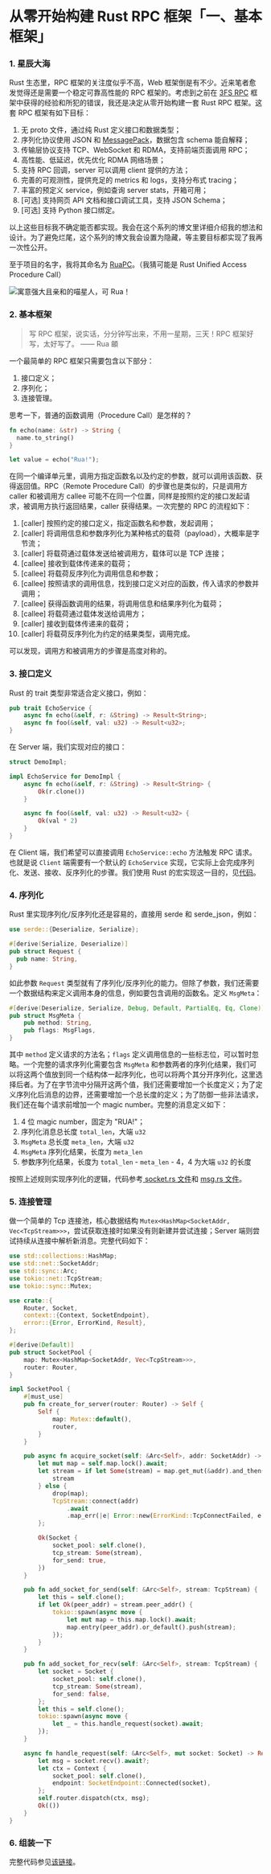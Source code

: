 # 从零开始构建 Rust RPC 框架「一、基本框架」

### 1. 星辰大海

Rust 生态里，RPC 框架的关注度似乎不高，Web 框架倒是有不少。近来笔者愈发觉得还是需要一个稳定可靠高性能的 RPC 框架的。考虑到之前在 [3FS RPC](https://github.com/deepseek-ai/3FS/tree/main/src/common/net) 框架中获得的经验和所犯的错误，我还是决定从零开始构建一套 Rust RPC 框架。这套 RPC 框架有如下目标：

1. 无 proto 文件，通过纯 Rust 定义接口和数据类型；
2. 序列化协议使用 JSON 和 [MessagePack](https://msgpack.org/)，数据包含 schema 能自解释；
3. 传输层协议支持 TCP、WebSocket 和 RDMA，支持前端页面调用 RPC；
4. 高性能、低延迟，优先优化 RDMA 网络场景；
5. 支持 RPC 回调，server 可以调用 client 提供的方法；
6. 完善的可观测性，提供充足的 metrics 和 logs，支持分布式 tracing；
7. 丰富的预定义 service，例如查询 server stats，开箱可用；
8. [可选] 支持网页 API 文档和接口调试工具，支持 JSON Schema；
9. [可选] 支持 Python 接口绑定。

以上这些目标我不确定能否都实现。我会在这个系列的博文里详细介绍我的想法和设计。为了避免烂尾，这个系列的博文我会设置为隐藏，等主要目标都实现了我再一次性公开。

至于项目的名字，我将其命名为 [RuaPC](https://github.com/SF-Zhou/ruapc)。（我猜可能是 Rust Unified Access Procedure Call）

![寓意强大且亲和的喵星人，可 Rua！](../images/9b771e4d3ee9b4d72f951e86b21a19ba.png)

### 2. 基本框架

> 写 RPC 框架，说实话，分分钟写出来，不用一星期，三天！RPC 框架好写，太好写了。 —— Rua 頔

一个最简单的 RPC 框架只需要包含以下部分：

1. 接口定义；
2. 序列化；
3. 连接管理。

思考一下，普通的函数调用（Procedure Call）是怎样的？

```rust
fn echo(name: &str) -> String {
  name.to_string()
}

let value = echo("Rua!");
```

在同一个编译单元里，调用方指定函数名以及约定的参数，就可以调用该函数、获得返回值。RPC（Remote Procedure Call）的步骤也是类似的，只是调用方 caller 和被调用方 callee 可能不在同一个位置，同样是按照约定的接口发起请求，被调用方执行返回结果，caller 获得结果。一次完整的 RPC 的流程如下：

1. [caller] 按照约定的接口定义，指定函数名和参数，发起调用；
2. [caller] 将调用信息和参数序列化为某种格式的载荷（payload），大概率是字节流；
3. [caller] 将载荷通过载体发送给被调用方，载体可以是 TCP 连接；
4. [callee] 接收到载体传递来的载荷；
5. [callee] 将载荷反序列化为调用信息和参数；
6. [callee] 按照请求的调用信息，找到接口定义对应的函数，传入请求的参数并调用；
7. [callee] 获得函数调用的结果，将调用信息和结果序列化为载荷；
8. [callee] 将载荷通过载体发送给调用方；
9. [caller] 接收到载体传递来的载荷；
10. [caller] 将载荷反序列化为约定的结果类型，调用完成。

可以发现，调用方和被调用方的步骤是高度对称的。

### 3. 接口定义

Rust 的 trait 类型非常适合定义接口，例如：

```rust
pub trait EchoService {
    async fn echo(&self, r: &String) -> Result<String>;
    async fn foo(&self, val: u32) -> Result<u32>;
}
```

在 Server 端，我们实现对应的接口：

```rust
struct DemoImpl;

impl EchoService for DemoImpl {
    async fn echo(&self, r: &String) -> Result<String> {
        Ok(r.clone())
    }

    async fn foo(&self, val: u32) -> Result<u32> {
        Ok(val * 2)
    }
}
```

在 Client 端，我们希望可以直接调用 `EchoService::echo` 方法触发 RPC 请求。也就是说 `Client` 端需要有一个默认的 `EchoService` 实现，它实际上会完成序列化、发送、接收、反序列化的步骤。我们使用 Rust 的宏实现这一目的，见[代码](https://github.com/SF-Zhou/ruapc/blob/b64248314de3eacfcbf2d6ab1f3ec5f7ad6a3edf/ruapc-macro/src/lib.rs)。

### 4. 序列化

Rust 里实现序列化/反序列化还是容易的，直接用 serde 和 serde_json，例如：

```rust
use serde::{Deserialize, Serialize};

#[derive(Serialize, Deserialize)]
pub struct Request {
  pub name: String,
}
```

如此参数 `Request` 类型就有了序列化/反序列化的能力。但除了参数，我们还需要一个数据结构来定义调用本身的信息，例如要包含调用的函数名。定义 `MsgMeta`：

```rust
#[derive(Deserialize, Serialize, Debug, Default, PartialEq, Eq, Clone)]
pub struct MsgMeta {
    pub method: String,
    pub flags: MsgFlags,
}
```

其中 `method` 定义请求的方法名；`flags` 定义调用信息的一些标志位，可以暂时忽略。一个完整的请求序列化需要包含 `MsgMeta` 和参数两者的序列化结果，我们可以将这两个值放到同一个结构体一起序列化，也可以将两个其分开序列化，这里选择后者。为了在字节流中分隔开这两个值，我们还需要增加一个长度定义；为了定义序列化后消息的边界，还需要增加一个总长度的定义；为了防御一些非法请求，我们还在每个请求前增加一个 magic number。完整的消息定义如下：

1. 4 位 magic number，固定为 "RUA!"；
2. 序列化消息总长度 `total_len`，大端 `u32`
3. `MsgMeta` 总长度 `meta_len`，大端 `u32`
4. `MsgMeta` 序列化结果，长度为 `meta_len`
5. 参数序列化结果，长度为 `total_len` - `meta_len` - 4，4 为大端 `u32` 的长度

按照上述规则实现序列化的逻辑，代码参考[ socket.rs 文件](https://github.com/SF-Zhou/ruapc/blob/b64248314de3eacfcbf2d6ab1f3ec5f7ad6a3edf/ruapc/src/socket.rs#L26-L105)和 [msg.rs 文件](https://github.com/SF-Zhou/ruapc/blob/b64248314de3eacfcbf2d6ab1f3ec5f7ad6a3edf/ruapc/src/msg.rs#L40-L69)。

### 5. 连接管理

做一个简单的 Tcp 连接池，核心数据结构 `Mutex<HashMap<SocketAddr, Vec<TcpStream>>>`，尝试获取连接时如果没有则新建并尝试连接；Server 端则尝试持续从连接中解析新消息。完整代码如下：

```rust
use std::collections::HashMap;
use std::net::SocketAddr;
use std::sync::Arc;
use tokio::net::TcpStream;
use tokio::sync::Mutex;

use crate::{
    Router, Socket,
    context::{Context, SocketEndpoint},
    error::{Error, ErrorKind, Result},
};

#[derive(Default)]
pub struct SocketPool {
    map: Mutex<HashMap<SocketAddr, Vec<TcpStream>>>,
    router: Router,
}

impl SocketPool {
    #[must_use]
    pub fn create_for_server(router: Router) -> Self {
        Self {
            map: Mutex::default(),
            router,
        }
    }

    pub async fn acquire_socket(self: &Arc<Self>, addr: SocketAddr) -> Result<Socket> {
        let mut map = self.map.lock().await;
        let stream = if let Some(stream) = map.get_mut(&addr).and_then(std::vec::Vec::pop) {
            stream
        } else {
            drop(map);
            TcpStream::connect(addr)
                .await
                .map_err(|e| Error::new(ErrorKind::TcpConnectFailed, e.to_string()))?
        };

        Ok(Socket {
            socket_pool: self.clone(),
            tcp_stream: Some(stream),
            for_send: true,
        })
    }

    pub fn add_socket_for_send(self: &Arc<Self>, stream: TcpStream) {
        let this = self.clone();
        if let Ok(peer_addr) = stream.peer_addr() {
            tokio::spawn(async move {
                let mut map = this.map.lock().await;
                map.entry(peer_addr).or_default().push(stream);
            });
        }
    }

    pub fn add_socket_for_recv(self: &Arc<Self>, stream: TcpStream) {
        let socket = Socket {
            socket_pool: self.clone(),
            tcp_stream: Some(stream),
            for_send: false,
        };
        let this = self.clone();
        tokio::spawn(async move {
            let _ = this.handle_request(socket).await;
        });
    }

    async fn handle_request(self: &Arc<Self>, mut socket: Socket) -> Result<()> {
        let msg = socket.recv().await?;
        let ctx = Context {
            socket_pool: self.clone(),
            endpoint: SocketEndpoint::Connected(socket),
        };
        self.router.dispatch(ctx, msg);
        Ok(())
    }
}
```

### 6. 组装一下

完整代码参见[该链接](https://github.com/SF-Zhou/ruapc/blob/b64248314de3eacfcbf2d6ab1f3ec5f7ad6a3edf)。

